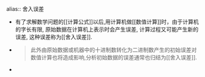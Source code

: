 alias:: 舍入误差

- 有了求解数学问题的[[计算公式]]以后,用计算机做[[数值计算]]时，由于计算机的字长有限, 原始数据在计算机上表示时会产生误差, 计算过程又可能产生新的误差, 这种误差称为[[舍入误差]].
- > 此外由原始数据或机器中的十进制数转化为二进制数产生的初始误差对数值计算也将造成影响,分析初始数据的误差通常也归结为[[舍入误差]].
-